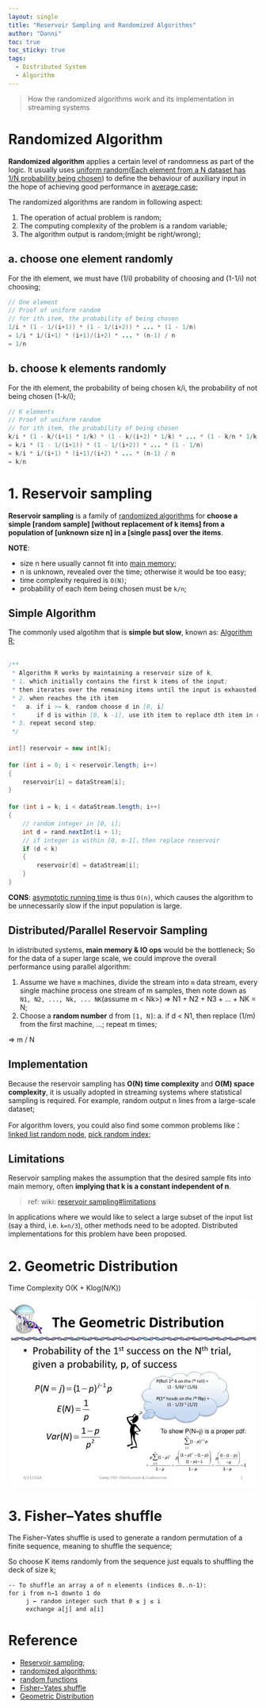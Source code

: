 ```yaml
---
layout: single
title: "Reservoir Sampling and Randomized Algorithms"
author: "Danni"
toc: true
toc_sticky: true
tags:
  - Distributed System
  - Algorithm
---
```


> How the randomized algorithms work and its implementation in streaming systems

# Randomized Algorithm

**Randomized algorithm** applies a certain level of randomness as part of the logic. It usually uses [uniform random](https://en.wikipedia.org/wiki/Discrete_uniform_distribution)(<u>Each element from a N dataset has 1/N probability being chosen</u>) to define the behaviour of auxiliary input in the hope of achieving good performance in <u>average case</u>; 

The randomized algorithms are random in following aspect:

1. The operation of actual problem is random;
2. The computing complexity of the problem is a random variable;
3. The algorithm output is random;(might be right/wrong);

## a. choose one element randomly

For the ith element, we must have (1/i) probability of choosing and (1-1/i) not choosing;

```java
// One element
// Proof of uniform random
// for ith item, the probability of being chosen
1/i * (1 - 1/(i+1)) * (1 - 1/(i+2)) * ... * (1 - 1/n)
= 1/i * i/(i+1) * (i+1)/(i+2) * ... * (n-1) / n
= 1/n 
```

## b. choose k elements randomly

For the ith element, the probability of being chosen k/i, the probability of not being chosen (1-k/i);

```java
// K elements
// Proof of uniform random
// for ith item, the probability of being chosen
k/i * (1 - k/(i+1) * 1/k) * (1 - k/(i+2) * 1/k) * ... * (1 - k/n * 1/k)
= k/i * (1 - 1/(i+1)) * (1 - 1/(i+2)) * ... * (1 - 1/n)
= k/i * i/(i+1) * (i+1)/(i+2) * ... * (n-1) / n
= k/n 
```

# 1. Reservoir sampling

**Reservoir sampling** is a family of [randomized algorithms](https://en.wikipedia.org/wiki/Randomized_algorithm) for **choose a simple [random sample] [without replacement of k items] from a population of [unknown size n] in a [single pass] over the items**.

**NOTE**: 
- size n here usually cannot fit into [main memory](https://en.wikipedia.org/wiki/Main_memory); 
- n is unknown, revealed over the time; otherwise it would be too easy;
- time complexity required is `O(N)`;
- probability of each item being chosen must be `k/n`;


## Simple Algorithm

The commonly used algotihm that is **simple but slow**, known as: [Algorithm R](http://www.cs.umd.edu/~samir/498/vitter.pdf);

 
```java

/**
 * Algorithm R works by maintaining a reservoir size of k, 
 * 1. which initially contains the first k items of the input;
 * then iterates over the remaining items until the input is exhausted.
 * 2. when reaches the ith item
 *   a. if i >= k, random choose d in [0, i]
 *      if d is within [0, k -1], use ith item to replace dth item in reservoir; 
 * 3. repeat second step;
 */

int[] reservoir = new int[k];

for (int i = 0; i < reservoir.length; i++)
{
    reservoir[i] = dataStream[i];
}

for (int i = k; i < dataStream.length; i++)
{
    // random integer in [0, i];
    int d = rand.nextInt(i + 1);
    // if integer is within [0, m-1]，then replace reservoir
    if (d < k)
    {
        reservoir[d] = dataStream[i];
    }
}
```

**CONS**: [asymptotic running time](https://en.wikipedia.org/wiki/Big_O_notation) is thus `O(n)`, which causes the algorithm to be unnecessarily slow if the input population is large.

## Distributed/Parallel Reservoir Sampling

In idistributed systems, **main memory & IO ops** would be the bottleneck; So for the data of a super large scale, we could improve the overall performance  using parallel algorithm:


1. Assume we have `m` machines, divide the stream into `m` data stream, every single machine process one stream of m samples, then note down as `N1, N2, ..., Nk, ... NK`(assume m < Nk>) => N1 + N2 + N3 + ... + NK = N;
2. Choose a **random number** d from `[1, N]`:
    a. if d < N1, then replace (1/m) from the first machine, ...; repeat m times;

=> m / N

## Implementation

Because the reservoir sampling has **O(N) time complexity** and **O(M) space complexity**, it is usually adopted in streaming systems where statistical sampling is required. For example, random output n lines from a large-scale dataset;

For algorithm lovers, you could also find some common problems like： [linked list random node](https://leetcode.com/problems/linked-list-random-node/), [pick random index](https://leetcode.com/problems/random-pick-index/);

## Limitations

Reservoir sampling makes the assumption that the desired sample fits into main memory, often **implying that k is a constant independent of n**. 

> ref: wiki: [reservoir sampling#limitations](https://en.wikipedia.org/wiki/Reservoir_sampling#Limitations) 

In applications where we would like to select a large subset of the input list (say a third, i.e. `k=n/3`), other methods need to be adopted. Distributed implementations for this problem have been proposed.

# 2. Geometric Distribution

Time Complexity O(K + Klog(N/K))

![geometric-distribution](/assets/images/post/geometric_distribution.jpg)

# 3. Fisher–Yates shuffle

The Fisher–Yates shuffle is used to generate a random permutation of a finite sequence, meaning to shuffle the sequence;

So choose K items randomly from the sequence just equals to shuffling the deck of size k;

```
-- To shuffle an array a of n elements (indices 0..n-1):
for i from n−1 downto 1 do
     j ← random integer such that 0 ≤ j ≤ i
     exchange a[j] and a[i]
```

# Reference

- [Reservoir sampling](https://en.wikipedia.org/wiki/Reservoir_sampling);
- [randomized algorithms](https://en.wikipedia.org/wiki/Randomized_algorithm);
- [random functions](https://peteroupc.github.io/randomfunc.html)
- [Fisher–Yates shuffle](https://en.wikipedia.org/wiki/Fisher%E2%80%93Yates_shuffle)
- [Geometric Distribution](https://en.wikipedia.org/wiki/Geometric_distribution)